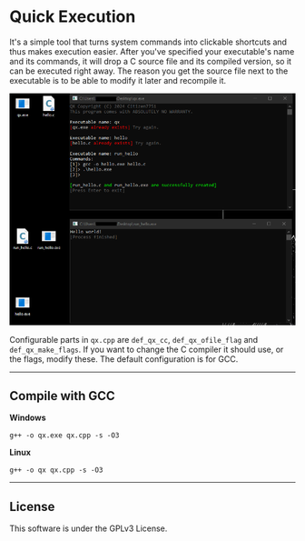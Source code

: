 # Quick Execution

It's a simple tool that turns system commands into clickable shortcuts and thus makes execution easier. After you've specified your executable's name and its commands, it will drop a C source file and its compiled version, so it can be executed right away. The reason you get the source file next to the executable is to be able to modify it later and recompile it.

![](screenshot.png)

Configurable parts in ```qx.cpp``` are ```def_qx_cc```, ```def_qx_ofile_flag``` and ```def_qx_make_flags```. If you want to change the C compiler it should use, or the flags, modify these. The default configuration is for GCC.

---

## Compile with GCC

**Windows**
```
g++ -o qx.exe qx.cpp -s -O3
```

**Linux**
```
g++ -o qx qx.cpp -s -O3
```

---

## License

This software is under the GPLv3 License.

